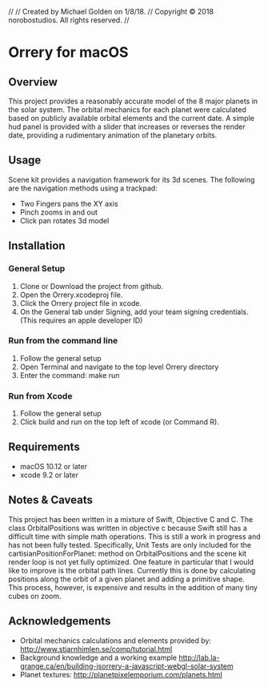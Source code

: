 //
//  Created by Michael Golden on 1/8/18.
//  Copyright © 2018 norobostudios. All rights reserved.
//

#  Orrery for macOS
## Overview
This project provides a reasonably accurate model of the 8 major planets in the solar system. The orbital mechanics for each planet were calculated based on publicly available orbital elements and the current date. A simple hud panel is provided with a slider that increases or reverses the render date, providing a rudimentary animation of the planetary orbits. 

## Usage
Scene kit provides a navigation framework for its 3d scenes. The following are the navigation methods using a trackpad:
* Two Fingers pans the XY axis
* Pinch zooms in and out
* Click pan rotates 3d model

## Installation
### General Setup
1. Clone or Download the project from github.
2. Open the Orrery.xcodeproj file.
3. Click the Orrery project file in xcode.
4. On the General tab under Signing, add your team signing credentials. (This requires an apple developer ID)
### Run from the command line
1. Follow the general setup
2. Open Terminal and navigate to the top level Orrery directory
3. Enter the command: make run
### Run from Xcode
1. Follow the general setup
2. Click build and run on the top left of xcode (or Command R).

## Requirements
* macOS 10.12 or later
* xcode 9.2 or later

## Notes & Caveats
This project has been written in a mixture of Swift, Objective C and C. The class OrbitalPositions was written in objective c because Swift still has a difficult time with simple math operations. This is still a work in progress and has not been fully tested. Specifically, Unit Tests are only included for the cartisianPositionForPlanet: method on OrbitalPositions and the scene kit render loop is not yet fully optimized. One feature in particular that I would like to improve is the orbital path lines. Currently this is done by calculating positions along the orbit of a given planet and adding a primitive shape. This process, however, is expensive and results in the addition of many tiny cubes on zoom. 

## Acknowledgements
* Orbital mechanics calculations and elements provided by: http://www.stjarnhimlen.se/comp/tutorial.html
* Background knowledge and a working example http://lab.la-grange.ca/en/building-jsorrery-a-javascript-webgl-solar-system
* Planet textures: http://planetpixelemporium.com/planets.html
